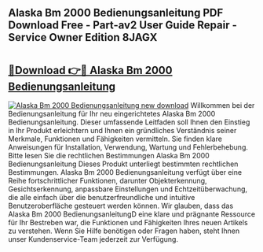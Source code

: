 ## Alaska Bm 2000 Bedienungsanleitung PDF Download Free - Part-av2 User Guide Repair - Service Owner Edition 8JAGX

# <h2><a href="http://df00f56.blite.top/?on=Alaska+Bm+2000+Bedienungsanleitung">🔗Download 👉🔴 Alaska Bm 2000 Bedienungsanleitung</a></h2>

[![Alaska Bm 2000 Bedienungsanleitung new download](https://i.imgur.com/lujVjoI.png)](http://df00f56.blite.top/?on=Alaska+Bm+2000+Bedienungsanleitung)
Willkommen bei der Bedienungsanleitung für Ihr neu eingerichtetes Alaska Bm 2000 Bedienungsanleitung. Dieser umfassende Leitfaden soll Ihnen den Einstieg in Ihr Produkt erleichtern und Ihnen ein gründliches Verständnis seiner Merkmale, Funktionen und Fähigkeiten vermitteln. Sie finden klare Anweisungen für Installation, Verwendung, Wartung und Fehlerbehebung. Bitte lesen Sie die rechtlichen Bestimmungen Alaska Bm 2000 Bedienungsanleitung Dieses Produkt unterliegt bestimmten rechtlichen Bestimmungen. Alaska Bm 2000 Bedienungsanleitung verfügt über eine Reihe fortschrittlicher Funktionen, darunter Objekterkennung, Gesichtserkennung, anpassbare Einstellungen und Echtzeitüberwachung, die alle einfach über die benutzerfreundliche und intuitive Benutzeroberfläche gesteuert werden können. Wir glauben, dass das Alaska Bm 2000 BedienungsanleitungD eine klare und prägnante Ressource für Ihr Bestreben war, die Funktionen und Fähigkeiten Ihres neuen Artikels zu verstehen. Wenn Sie Hilfe benötigen oder Fragen haben, steht Ihnen unser Kundenservice-Team jederzeit zur Verfügung.
